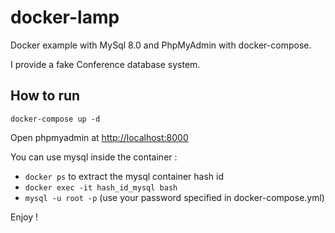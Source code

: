 # docker-lamp

Docker example with  MySql 8.0 and PhpMyAdmin with docker-compose.

I provide a fake Conference database system.

## How to run

```
docker-compose up -d
```

Open phpmyadmin at [http://localhost:8000](http://localhost:8000)

You can use mysql inside the container :

- `docker ps` to extract the mysql container hash id 
- `docker exec -it hash_id_mysql bash`
- `mysql -u root -p` (use your password specified in docker-compose.yml)

Enjoy !
